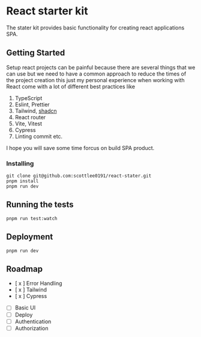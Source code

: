 # React starter kit

The stater kit provides basic functionality for creating react applications SPA.

## Getting Started

Setup react projects can be painful because there are several things that we can use but we need to have a common approach to reduce the times of the project creation this just my personal experience when working with React come with a lot of different best practices like

1. TypeScript
2. Eslint, Prettier
3. Tailwind, [shadcn](https://ui.shadcn.com/)
4. React router
5. Vite, Vitest
6. Cypress
7. Linting commit etc.

I hope you will save some time forcus on build SPA product.

### Installing

```
git clone git@github.com:scottlee0191/react-stater.git
pnpm install
pnpm run dev
```

## Running the tests

```
pnpm run test:watch
```

## Deployment

```
pnpm run dev
```

## Roadmap

- [ x ] Error Handling
- [ x ] Tailwind
- [ x ] Cypress
- [ ] Basic UI
- [ ] Deploy
- [ ] Authentication
- [ ] Authorization
